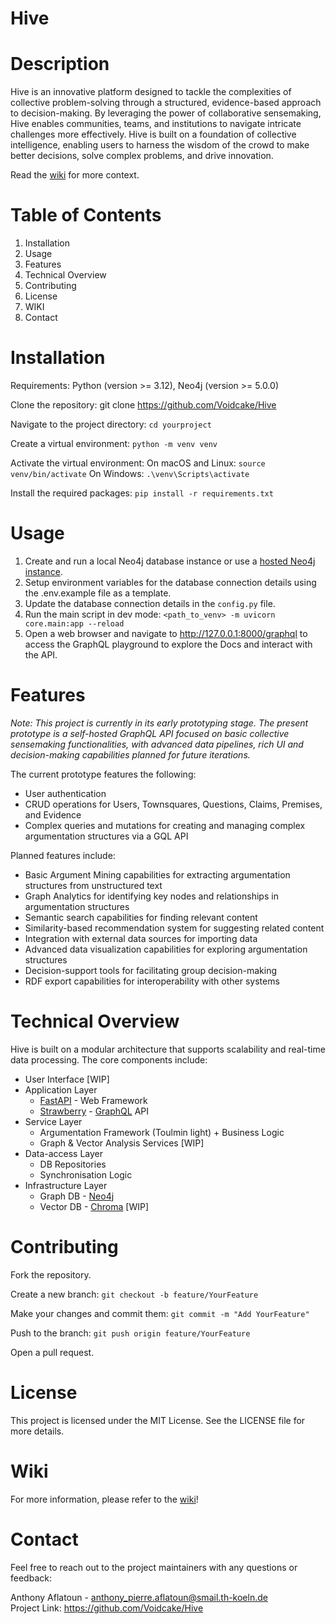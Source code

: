 # Hive

# Description

Hive is an innovative platform designed to tackle the complexities of collective problem-solving through a structured,
evidence-based approach to decision-making. By leveraging the power of collaborative sensemaking, Hive enables
communities, teams, and institutions to navigate intricate challenges more effectively. Hive is built on a foundation of
collective intelligence, enabling users to harness the wisdom of the crowd to make better decisions, solve complex
problems, and drive innovation.

Read the [wiki](https://github.com/Voidcake/Hive/wiki) for more context.

# Table of Contents

1. Installation
2. Usage
3. Features
4. Technical Overview
5. Contributing
6. License
7. WIKI
8. Contact

# Installation

Requirements: Python (version >= 3.12), Neo4j (version >= 5.0.0)

Clone the repository:
git clone https://github.com/Voidcake/Hive

Navigate to the project directory:
`cd yourproject`

Create a virtual environment:
`python -m venv venv`

Activate the virtual environment:
On macOS and Linux:
`source venv/bin/activate`
On Windows:
`.\venv\Scripts\activate`

Install the required packages:
`pip install -r requirements.txt`

# Usage

1. Create and run a local Neo4j database instance or use
   a [hosted Neo4j instance](https://neo4j.com/cloud/platform/aura-graph-database/).
2. Setup environment variables for the database connection details using the .env.example file as a template.
3. Update the database connection details in the `config.py` file.
4. Run the main script in dev mode: `<path_to_venv> -m uvicorn core.main:app --reload`
5. Open a web browser and navigate to http://127.0.0.1:8000/graphql to access the GraphQL playground to explore the Docs
   and
   interact with the API.

# Features

_Note: This project is currently in its early prototyping stage. The present prototype is a self-hosted GraphQL API
focused
on basic collective sensemaking functionalities, with advanced data pipelines, rich UI and decision-making capabilities
planned for future iterations._

The current prototype features the following:

- User authentication
- CRUD operations for Users, Townsquares, Questions, Claims, Premises, and Evidence
- Complex queries and mutations for creating and managing complex argumentation structures via a GQL API

Planned features include:

- Basic Argument Mining capabilities for extracting argumentation structures from unstructured text
- Graph Analytics for identifying key nodes and relationships in argumentation structures
- Semantic search capabilities for finding relevant content
- Similarity-based recommendation system for suggesting related content
- Integration with external data sources for importing data
- Advanced data visualization capabilities for exploring argumentation structures
- Decision-support tools for facilitating group decision-making
- RDF export capabilities for interoperability with other systems

# Technical Overview

Hive is built on a modular architecture that supports scalability and real-time data processing. The core components
include:

- User Interface [WIP]
- Application Layer
    - [FastAPI](https://fastapi.tiangolo.com/) - Web Framework
    - [Strawberry](https://strawberry.rocks/) - [GraphQL](https://graphql.org/) API
- Service Layer
    - Argumentation Framework (Toulmin light) + Business Logic
    - Graph & Vector Analysis Services [WIP]
- Data-access Layer
    - DB Repositories
    - Synchronisation Logic
- Infrastructure Layer
    - Graph DB - [Neo4j](https://neo4j.com/)
    - Vector DB - [Chroma](https://www.trychroma.com/) [WIP]

# Contributing

Fork the repository.

Create a new branch:
`git checkout -b feature/YourFeature`

Make your changes and commit them:
`git commit -m "Add YourFeature"`

Push to the branch:
`git push origin feature/YourFeature`

Open a pull request.

# License

This project is licensed under the MIT License. See the LICENSE file for more details.

# Wiki

For more information, please refer to the [wiki](https://github.com/Voidcake/Hive/wiki)!

# Contact

Feel free to reach out to the project maintainers with any questions or feedback:

Anthony Aflatoun - anthony_pierre.aflatoun@smail.th-koeln.de  
Project Link: https://github.com/Voidcake/Hive
